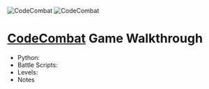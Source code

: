 ![CodeCombat](https://i.imgur.com/YrTD0Oh.png#gh-dark-mode-only)
![CodeCombat](https://i.imgur.com/hWymQyD.png#gh-light-mode-only)

# [CodeCombat](https://codecombat.com/) Game Walkthrough

* Python:
* Battle Scripts:
* Levels:
* Notes

